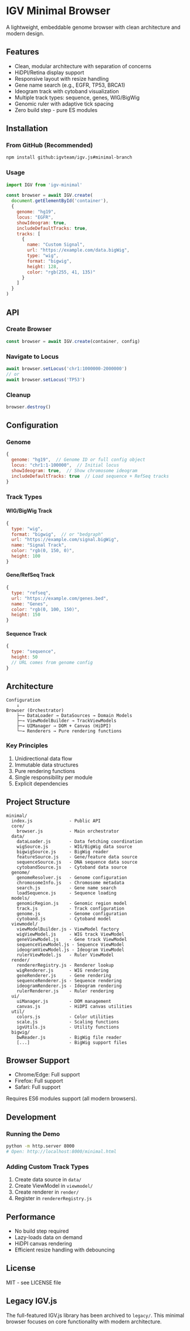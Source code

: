 # IGV Minimal Browser

A lightweight, embeddable genome browser with clean architecture and modern design.

## Features

- Clean, modular architecture with separation of concerns
- HiDPI/Retina display support
- Responsive layout with resize handling
- Gene name search (e.g., EGFR, TP53, BRCA1)
- Ideogram track with cytoband visualization
- Multiple track types: sequence, genes, WIG/BigWig
- Genomic ruler with adaptive tick spacing
- Zero build step - pure ES modules

## Installation

### From GitHub (Recommended)

```bash
npm install github:igvteam/igv.js#minimal-branch
```

### Usage

```javascript
import IGV from 'igv-minimal'

const browser = await IGV.create(
  document.getElementById('container'),
  {
    genome: "hg19",
    locus: "EGFR",
    showIdeogram: true,
    includeDefaultTracks: true,
    tracks: [
      {
        name: "Custom Signal",
        url: "https://example.com/data.bigWig",
        type: "wig",
        format: "bigwig",
        height: 128,
        color: "rgb(255, 41, 135)"
      }
    ]
  }
)
```

## API

### Create Browser
```javascript
const browser = await IGV.create(container, config)
```

### Navigate to Locus
```javascript
await browser.setLocus('chr1:1000000-2000000')
// or
await browser.setLocus('TP53')
```

### Cleanup
```javascript
browser.destroy()
```

## Configuration

### Genome
```javascript
{
  genome: "hg19",  // Genome ID or full config object
  locus: "chr1:1-100000",  // Initial locus
  showIdeogram: true,  // Show chromosome ideogram
  includeDefaultTracks: true  // Load sequence + RefSeq tracks
}
```

### Track Types

#### WIG/BigWig Track
```javascript
{
  type: "wig",
  format: "bigwig",  // or "bedgraph"
  url: "https://example.com/signal.bigWig",
  name: "Signal Track",
  color: "rgb(0, 150, 0)",
  height: 100
}
```

#### Gene/RefSeq Track
```javascript
{
  type: "refseq",
  url: "https://example.com/genes.bed",
  name: "Genes",
  color: "rgb(0, 100, 150)",
  height: 150
}
```

#### Sequence Track
```javascript
{
  type: "sequence",
  height: 50
  // URL comes from genome config
}
```

## Architecture

```
Configuration
    ↓
Browser (Orchestrator)
    ├─→ DataLoader → DataSources → Domain Models
    ├─→ ViewModelBuilder → TrackViewModels
    ├─→ UIManager → DOM + Canvas (HiDPI)
    └─→ Renderers → Pure rendering functions
```

### Key Principles
1. Unidirectional data flow
2. Immutable data structures
3. Pure rendering functions
4. Single responsibility per module
5. Explicit dependencies

## Project Structure

```
minimal/
  index.js              - Public API
  core/
    browser.js          - Main orchestrator
  data/
    dataLoader.js       - Data fetching coordination
    wigSource.js        - WIG/BigWig data source
    bigwigSource.js     - BigWig reader
    featureSource.js    - Gene/feature data source
    sequenceSource.js   - DNA sequence data source
    cytobandSource.js   - Cytoband data source
  genome/
    genomeResolver.js   - Genome configuration
    chromosomeInfo.js   - Chromosome metadata
    search.js           - Gene name search
    loadSequence.js     - Sequence loading
  models/
    genomicRegion.js    - Genomic region model
    track.js            - Track configuration
    genome.js           - Genome configuration
    cytoband.js         - Cytoband model
  viewmodel/
    viewModelBuilder.js - ViewModel factory
    wigViewModel.js     - WIG track ViewModel
    geneViewModel.js    - Gene track ViewModel
    sequenceViewModel.js - Sequence ViewModel
    ideogramViewModel.js - Ideogram ViewModel
    rulerViewModel.js   - Ruler ViewModel
  render/
    rendererRegistry.js - Renderer lookup
    wigRenderer.js      - WIG rendering
    geneRenderer.js     - Gene rendering
    sequenceRenderer.js - Sequence rendering
    ideogramRenderer.js - Ideogram rendering
    rulerRenderer.js    - Ruler rendering
  ui/
    uiManager.js        - DOM management
    canvas.js           - HiDPI canvas utilities
  util/
    colors.js           - Color utilities
    scale.js            - Scaling functions
    igvUtils.js         - Utility functions
  bigwig/
    bwReader.js         - BigWig file reader
    [...]               - BigWig support files
```

## Browser Support

- Chrome/Edge: Full support
- Firefox: Full support
- Safari: Full support

Requires ES6 modules support (all modern browsers).

## Development

### Running the Demo

```bash
python -m http.server 8000
# Open: http://localhost:8000/minimal.html
```

### Adding Custom Track Types

1. Create data source in `data/`
2. Create ViewModel in `viewmodel/`
3. Create renderer in `render/`
4. Register in `rendererRegistry.js`

## Performance

- No build step required
- Lazy-loads data on demand
- HiDPI canvas rendering
- Efficient resize handling with debouncing

## License

MIT - see LICENSE file

## Legacy IGV.js

The full-featured IGV.js library has been archived to `legacy/`. This minimal browser focuses on core functionality with modern architecture.
